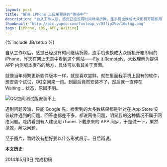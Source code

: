 ```yaml
---
layout: post
title: "解决 iPhone 上应用程序的“等待中”"
description: "自从工作以后，感觉已经没有时间继续折腾，连手机也换成大众街机开箱即用的 iPhone，昨天在网上无意中看到这个网站——Fly It Remotely，大致理解为提供 APP 内测版本发布的地方，具体可以看其关于页面。"
thumbnail: "http://pic.yupoo.com/fooleap_v/DJfipXVe/10etng.png"
tags: [iPhone, iOS, APP, Waiting]
---
```

{% include JB/setup %}

自从工作以后，感觉已经没有时间继续折腾，连手机也换成大众街机开箱即用的 iPhone，昨天在网上无意中看到这个网站——[Fly It Remotely](http://fir.im/)，大致理解为提供 APP 内测版本发布的地方，具体可以看其关于页面。

就像当年频繁更新软件版本一样，就是喜欢尝鲜。就在里面我手机上固有的软件，想安装个试试，QQ空间来一炮。到最后竟然安装不了，然后就一直停在 Waiting... 状态，原因不明。

![QQ空间测试版安装不上](http://pic.yupoo.com/fooleap_v/DJfiYiRl/QMFiT.gif)

遇到问题没辙，只能 Google 先，检索到的大多数结果都是针对在 App Store 安装软件遇到的问题，回答也都差不多，都说网络问题，明显我的这种情况不属于网络问题。隐约看到有人建议用 iTunes 下载原来的 APP 同步，于是试一下，果然见效，解决问题。

至于图片，暂时没有想好要以什么形式展示，日后再说。

**本文历史**

2014年5月3日 完成初稿
